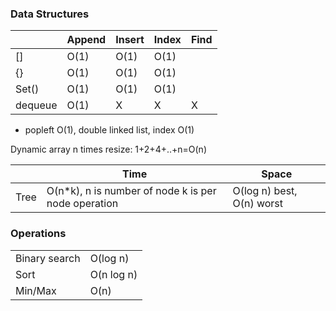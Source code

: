 ### Data Structures

||Append|Insert|Index|Find|
|-|-|-|-|-|
|[]|O(1)|O(1)|O(1)||
|{}|O(1)|O(1)|O(1)||
|Set()|O(1)|O(1)|O(1)||
|dequeue|O(1)|X|X|X|
- popleft O(1), double linked list, index O(1)

Dynamic array n times resize: 1+2+4+..+n=O(n)

||Time|Space|
|-|-|-|
|Tree|O(n*k), n is number of node k is per node operation|O(log n) best, O(n) worst|

### Operations
|||
|-|-|
|Binary search|O(log n)|
|Sort|O(n log n)|
|Min/Max|O(n)|


